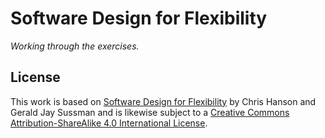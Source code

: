 # Software Design for Flexibility

_Working through the exercises._

## License

This work is based on [Software Design for Flexibility][1] by Chris Hanson and
Gerald Jay Sussman and is likewise subject to a [Creative Commons
Attribution-ShareAlike 4.0 International License][2].

[1]: https://mitpress.mit.edu/9780262045490/software-design-for-flexibility/
[2]: https://creativecommons.org/licenses/by-sa/4.0/
